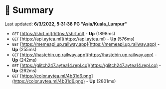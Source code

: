 # 📖 Summary
Last updated: **6/3/2022, 5:31:38 PG "Asia/Kuala_Lumpur"**

- `GET` [https://shrt.ml](https://shrt.ml) - **Up** (1898ms)
- `GET` [https://api.aytea.ml](https://api.aytea.ml) - **Up** (576ms)
- `GET` [https://memeapi.up.railway.app](https://memeapi.up.railway.app) - **Up** (255ms)
- `GET` [https://hastebin.up.railway.app](https://hastebin.up.railway.app) - **Up** (242ms)
- `GET` [https://glitch247.aytea14.repl.co](https://glitch247.aytea14.repl.co) - **Up** (262ms)
- `GET` [https://color.aytea.ml/4b31d6.png](https://color.aytea.ml/4b31d6.png) - **Up** (2801ms)

